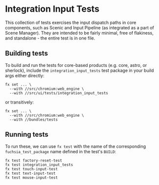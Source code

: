 # Integration Input Tests

This collection of tests exercises the input dispatch paths in core components,
such as Scenic and Input Pipeline (as integrated as a part of Scene Manager).
They are intended to be fairly minimal, free of flakiness, and standalone -
the entire test is in one file.

## Building tests

To build and run the tests for core-based products (e.g. core, astro, or
sherlock), include the `integration_input_tests` test package in your build
args either directly:

<!-- TODO(https://fxbug.dev/119212): Remove the web_engine lines when resolved. -->

```
fx set ... \
  --with //src/chromium:web_engine \
  --with //src/ui/tests/integration_input_tests
```

or transitively:

```
fx set ... \
  --with //src/chromium:web_engine \
  --with //bundles/tests
```

## Running tests

To run these, we can use `fx test` with the name of the corresponding
`fuchsia_test_package` name defined in the test's `BUILD`:

```shell
fx test factory-reset-test
fx test integration_input_tests
fx test touch-input-test
fx test text-input-test
fx test mouse-input-test
```
